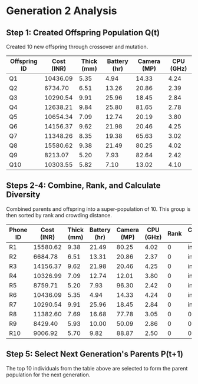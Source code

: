 # Generation 2 Analysis

## Step 1: Created Offspring Population Q(t)
Created 10 new offspring through crossover and mutation.

| Offspring ID | Cost (INR) | Thick (mm) | Battery (hr) | Camera (MP) | CPU (GHz) |
|---|---|---|---|---|---|
| Q1 | 10436.09 | 5.35 | 4.94 | 14.33 | 4.24 |
| Q2 | 6734.70 | 6.51 | 13.26 | 20.86 | 2.39 |
| Q3 | 10290.54 | 9.91 | 25.96 | 18.45 | 2.84 |
| Q4 | 12638.21 | 9.84 | 25.80 | 81.65 | 2.78 |
| Q5 | 10654.34 | 7.09 | 12.74 | 20.19 | 3.80 |
| Q6 | 14156.37 | 9.62 | 21.98 | 20.46 | 4.25 |
| Q7 | 11348.26 | 8.35 | 19.38 | 65.63 | 3.02 |
| Q8 | 15580.62 | 9.38 | 21.49 | 80.25 | 4.02 |
| Q9 | 8213.07 | 5.20 | 7.93 | 82.64 | 2.42 |
| Q10 | 10303.55 | 5.82 | 7.10 | 13.02 | 4.10 |

## Steps 2-4: Combine, Rank, and Calculate Diversity
Combined parents and offspring into a super-population of 10. This group is then sorted by rank and crowding distance.

| Phone ID | Cost (INR) | Thick (mm) | Battery (hr) | Camera (MP) | CPU (GHz) | Rank | Crowding Dist |
|---|---|---|---|---|---|---|---|
| R1 | 15580.62 | 9.38 | 21.49 | 80.25 | 4.02 | 0 | inf |
| R2 | 6684.78 | 6.51 | 13.31 | 20.86 | 2.37 | 0 | inf |
| R3 | 14156.37 | 9.62 | 21.98 | 20.46 | 4.25 | 0 | inf |
| R4 | 10326.99 | 7.09 | 12.74 | 12.01 | 3.80 | 0 | inf |
| R5 | 8759.71 | 5.20 | 7.93 | 96.30 | 2.42 | 0 | inf |
| R6 | 10436.09 | 5.35 | 4.94 | 14.33 | 4.24 | 0 | inf |
| R7 | 10290.54 | 9.91 | 25.96 | 18.45 | 2.84 | 0 | inf |
| R8 | 11382.60 | 7.69 | 16.68 | 77.78 | 3.05 | 0 | 0.2231 |
| R9 | 8429.40 | 5.93 | 10.00 | 50.09 | 2.86 | 0 | 0.1736 |
| R10 | 9006.92 | 5.70 | 9.82 | 88.87 | 2.50 | 0 | 0.1445 |

## Step 5: Select Next Generation's Parents P(t+1)
The top 10 individuals from the table above are selected to form the parent population for the next generation.
